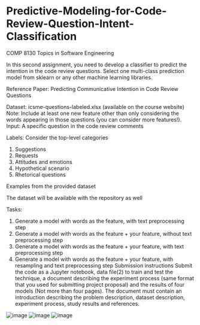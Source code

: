 # Predictive-Modeling-for-Code-Review-Question-Intent-Classification

COMP 8130
Topics in Software Engineering

In this second assignment, you need to develop a classifier to predict the intention in
the code review questions. Select one multi-class prediction model from sklearn or
any other machine learning libraries.

Reference Paper: Predicting Communicative Intention in Code Review Questions

Dataset: icsme-questions-labeled.xlsx (available on the course website)
Note: Include at least one new feature other than only considering the words appearing
in those questions (you can consider more features!).
Input: A specific question in the code review comments

Labels: Consider the top-level categories
1. Suggestions
2. Requests
3. Attitudes and emotions
4. Hypothetical scenario
5. Rhetorical questions

   
Examples from the provided dataset

The dataset will be available with the repository as well

Tasks: 
1. Generate a model with words as the feature, with text preprocessing step
2. Generate a model with words as the feature + your feature, without text
preprocessing step
3. Generate a model with words as the feature + your feature, with text preprocessing
step
4. Generate a model with words as the feature + your feature, with resampling and
text preprocessing step
Submission instructions
Submit the code as a Jupyter notebook, data file(2) to train and test the technique,
a document describing the experiment process (same format that you used for
submitting project proposal) and the results of four models (Not more than four
pages).
The document must contain an introduction describing the problem description,
dataset description, experiment process, study results and references.

![image](https://github.com/rummanalirakib/Describing-and-Identifying-Legitimate-Bug-Reports-and-Set-the-Bug-Priority-Label/assets/61509418/31ab8898-3bdb-46fe-920f-c8dfa54071d3)
![image](https://github.com/rummanalirakib/Describing-and-Identifying-Legitimate-Bug-Reports-and-Set-the-Bug-Priority-Label/assets/61509418/0635bdd5-61ed-4271-afce-f04987f7ea40)
![image](https://github.com/rummanalirakib/Describing-and-Identifying-Legitimate-Bug-Reports-and-Set-the-Bug-Priority-Label/assets/61509418/fe6512b7-f77c-4180-80e4-bb708a31c672)
